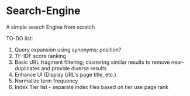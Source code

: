 # Search-Engine
A simple search Engine from scratch

TO-DO list:
1. Query expansion using synonyms; position?
2. TF-IDF score ranking
3. Basic URL fragment filtering; clustering similar results to remove near-duplicates and provide diverse results
4. Enhance UI (Display URL's page title, etc.)
5. Normalize term frequency
6. Index Tier list - separate index files based on tier use page rank
